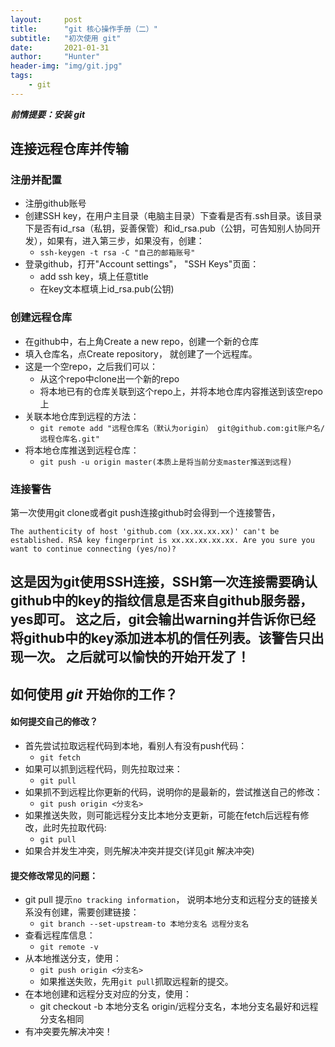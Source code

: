 ```yaml
---
layout:     post
title:      "git 核心操作手册（二）"
subtitle:   "初次使用 git"
date:       2021-01-31
author:     "Hunter"
header-img: "img/git.jpg"
tags:
    - git
---
```


***前情提要：安装 git***
## 连接远程仓库并传输
### 注册并配置

 - 注册github账号
 - 创建SSH key，在用户主目录（电脑主目录）下查看是否有.ssh目录。该目录下是否有id_rsa（私钥，妥善保管）和id_rsa.pub（公钥，可告知别人协同开发），如果有，进入第三步，如果没有，创建：
	- `ssh-keygen -t rsa -C "自己的邮箱账号"`
 - 登录github，打开"Account settings"， "SSH Keys"页面：
	- add ssh key，填上任意title
	- 在key文本框填上id_rsa.pub(公钥)

### 创建远程仓库
 - 在github中，右上角Create a new repo，创建一个新的仓库
 - 填入仓库名，点Create repository， 就创建了一个远程库。
 - 这是一个空repo，之后我们可以：
 	- 从这个repo中clone出一个新的repo
 	- 将本地已有的仓库关联到这个repo上，并将本地仓库内容推送到该空repo上
- 关联本地仓库到远程的方法：
	- `git remote add "远程仓库名（默认为origin） git@github.com:git账户名/远程仓库名.git"`
- 将本地仓库推送到远程仓库：
	- `git push -u origin master(本质上是将当前分支master推送到远程)`
### 连接警告
第一次使用git clone或者git push连接github时会得到一个连接警告，

`The authenticity of host 'github.com (xx.xx.xx.xx)' can't be established.
RSA key fingerprint is xx.xx.xx.xx.xx.
Are you sure you want to continue connecting (yes/no)?`

这是因为git使用SSH连接，SSH第一次连接需要确认github中的key的指纹信息是否来自github服务器，yes即可。
这之后，git会输出warning并告诉你已经将github中的key添加进本机的信任列表。该警告只出现一次。
之后就可以愉快的开始开发了！
---
## 如何使用 *git* 开始你的工作？
#### 如何提交自己的修改？

 - 首先尝试拉取远程代码到本地，看别人有没有push代码：
    - `git fetch`
 - 如果可以抓到远程代码，则先拉取过来：
 	- `git pull`
  - 如果抓不到远程比你更新的代码，说明你的是最新的，尝试推送自己的修改：
      -  `git push origin <分支名> `
 - 如果推送失败，则可能远程分支比本地分支更新，可能在fetch后远程有修改，此时先拉取代码:
 	- `git pull`
- 如果合并发生冲突，则先解决冲突并提交(详见git 解决冲突)

#### 提交修改常见的问题：

 - git pull 提示`no tracking information`， 说明本地分支和远程分支的链接关系没有创建，需要创建链接：
 	- `git branch --set-upstream-to 本地分支名 远程分支名`
 - 查看远程库信息：
 	- `git remote -v`
- 从本地推送分支，使用：
	- `git push origin <分支名>`
	- 如果推送失败，先用`git pull`抓取远程新的提交。
- 在本地创建和远程分支对应的分支，使用：
	- git checkout -b 本地分支名 origin/远程分支名，本地分支名最好和远程分支名相同
- 有冲突要先解决冲突！